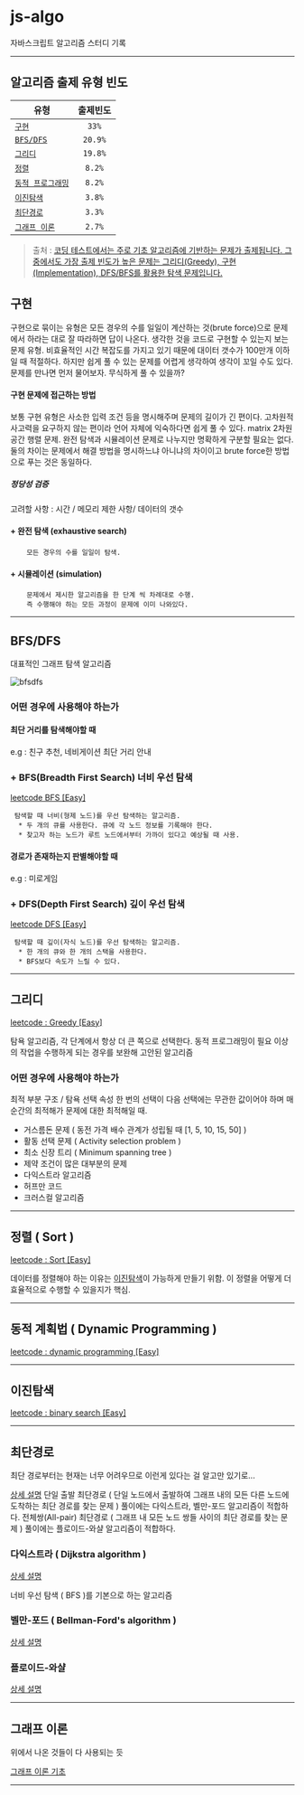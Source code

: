 # js-algo
자바스크립트 알고리즘 스터디 기록
___
## 알고리즘 출제 유형 빈도
| 유형 | 출제빈도 |
|---|:---:|
| [`구현`](#구현) | `33%` |
| [`BFS/DFS`](#bfsdfs) | `20.9%` |
| [`그리디`](#그리디) | `19.8%` |
| [`정렬`](#정렬--Sort-) | `8.2%` |
| [`동적 프로그래밍`](#동적-프로그래밍--dymanic-programming-) | `8.2%` |
| [`이진탐색`](#이진탐색) | `3.8%` |
| [`최단경로`](#최단경로) | `3.3%` |
| [`그래프 이론`](#그래프-이론) | `2.7%` |

> 출처 : [코딩 테스트에서는 주로 기초 알고리즘에 기반하는 문제가 출제됩니다.
그중에서도 가장 출제 빈도가 높은 문제는 그리디(Greedy), 구현(Implementation), DFS/BFS를 활용한 탐색 문제입니다.](https://realhanbit.co.kr/channel/category/category_view.html?cms_code=CMS7793635735)

## 구현
구현으로 묶이는 유형은 모든 경우의 수를 일일이 계산하는 것(brute force)으로 문제에서 하라는 대로 잘 따라하면 답이 나온다. 생각한 것을 코드로 구현할 수 있는지 보는 문제 유형.
 비효율적인 시간 복잡도를 가지고 있기 때문에 대이터 갯수가 100만개 이하일 때 적절하다. 하지만 쉽게 풀 수 있는 문제를 어렵게 생각하여 생각이 꼬일 수도 있다. 문제를 만나면 먼저 물어보자. 무식하게 풀 수 있을까?

#### 구현 문제에 접근하는 방법
보통 구현 유형은 사소한 입력 조건 등을 명시해주며 문제의 길이가 긴 편이다.
고차원적 사고력을 요구하지 않는 편이라 언어 자체에 익숙하다면 쉽게 풀 수 있다.
 matrix 2차원 공간 행렬 문제.
 완전 탐색과 시뮬레이션 문제로 나누지만 명확하게 구분할 필요는 없다.
둘의 차이는 문제에서 해결 방법을 명시하느냐 아니냐의 차이이고
brute force한 방법으로 푸는 것은 동일하다.

 ##### 정당성 검증 
고려할 사항 : 시간 / 메모리 제한 사항/ 데이터의 갯수

#### + 완전 탐색 (exhaustive search)
        모든 경우의 수를 일일이 탐색.
#### + 시뮬레이션 (simulation)
        문제에서 제시한 알고리즘을 한 단계 씩 차례대로 수행.   
        즉 수행해야 하는 모든 과정이 문제에 이미 나와있다.

---
## BFS/DFS
 대표적인 그래프 탐색 알고리즘   
 
 ![bfsdfs](https://res.cloudinary.com/practicaldev/image/fetch/s---f65OlYQ--/c_imagga_scale,f_auto,fl_progressive,h_420,q_auto,w_1000/https://dev-to-uploads.s3.amazonaws.com/i/e2ru41fjhqs4ombbcedf.png "bfs and dbf")
 
### 어떤 경우에 사용해야 하는가
#### 최단 거리를 탐색해야할 때
 e.g : 친구 추천, 네비게이션 최단 거리 안내
### + BFS(Breadth First Search) 너비 우선 탐색
[leetcode BFS \[Easy\]](https://leetcode.com/problemset/algorithms/?topicSlugs=breadth-first-search&difficulty=Easy)

     탐색할 때 너비(형제 노드)를 우선 탐색하는 알고리즘.
      * 두 개의 큐를 사용한다. 큐에 각 노드 정보를 기록해야 한다.
      * 찾고자 하는 노드가 루트 노드에서부터 가까이 있다고 예상될 때 사용.

#### 경로가 존재하는지 판별해야할 때
 e.g : 미로게임
### + DFS(Depth First Search) 깊이 우선 탐색
[leetcode DFS \[Easy\]](https://leetcode.com/problemset/algorithms/?difficulty=Easy&topicSlugs=depth-first-search)

     탐색할 때 깊이(자식 노드)를 우선 탐색하는 알고리즘.
      * 한 개의 큐와 한 개의 스택을 사용한다.
      * BFS보다 속도가 느릴 수 있다.
---
## 그리디
[leetcode : Greedy \[Easy\]](https://leetcode.com/problemset/algorithms/?difficulty=Easy&topicSlugs=greedy)

 탐욕 알고리즘, 각 단계에서 항상 더 큰 쪽으로 선택한다.
 동적 프로그래밍이 필요 이상의 작업을 수행하게 되는 경우를 보완해 고안된 알고리즘

### 어떤 경우에 사용해야 하는가
 최적 부분 구조 / 탐욕 선택 속성
 한 번의 선택이 다음 선택에는 무관한 값이어야 하며 매 순간의 최적해가 문제에 대한 최적해일 때.
 
 * 거스름돈 문제 ( 동전 가격 배수 관계가 성립될 때 [1, 5, 10, 15, 50] )
 * 활동 선택 문제 ( Activity selection problem )
 * 최소 신장 트리 ( Minimum spanning tree ) 
 * 제약 조건이 많은 대부분의 문제
 * 다익스트라 알고리즘
 * 허프만 코드
 * 크러스컬 알고리즘
 
---
## 정렬 ( Sort )
[leetcode : Sort \[Easy\]](https://leetcode.com/problemset/algorithms/?difficulty=Easy&topicSlugs=sort)

데이터를 정렬해야 하는 이유는 [이진탐색](#이진탐색)이 가능하게 만들기 위함.
이 정렬을 어떻게 더 효율적으로 수행할 수 있을지가 핵심.



---
## 동적 계획법 ( Dynamic Programming )
[leetcode : dynamic programming \[Easy\]](https://leetcode.com/problemset/algorithms/?difficulty=Easy&topicSlugs=dynamic-programming)

---
## 이진탐색
[leetcode : binary search \[Easy\]](https://leetcode.com/problemset/algorithms/?difficulty=Easy&topicSlugs=binary-search)

---
## 최단경로
최단 경로부터는 현재는 너무 어려우므로 이런게 있다는 걸 알고만 있기로...   

[상세 설명](https://ratsgo.github.io/data%20structure&algorithm/2017/11/25/shortestpath/) 
 단일 출발 최단경로 ( 단일 노드에서 출발하여 그래프 내의 모든 다른 노드에 도착하는 최단 경로를 찾는 문제 ) 풀이에는 다익스트라, 벨만-포드 알고리즘이 적합하다.
 전체쌍(All-pair) 최단경로 ( 그래프 내 모든 노드 쌍들 사이의 최단 경로를 찾는 문제 ) 풀이에는 플로이드-와샬 알고리즘이 적합하다.

 ### 다익스트라 ( Dijkstra algorithm )
 [상세 설명](https://ratsgo.github.io/data%20structure&algorithm/2017/11/26/dijkstra/)   
 
 너비 우선 탐색 ( BFS )를 기본으로 하는 알고리즘
 
 ### 벨만-포드 ( Bellman-Ford's algorithm )
 [상세 설명](https://ratsgo.github.io/data%20structure&algorithm/2017/11/27/bellmanford/)   
 
 
 ### 플로이드-와샬 
 [상세 설명](https://chanhuiseok.github.io/posts/algo-50/)   
 

---
## 그래프 이론
 위에서 나온 것들이 다 사용되는 듯   
 
 [그래프 이론 기초](http://www.kwangsiklee.com/2017/11/%EA%B7%B8%EB%9E%98%ED%94%84-%EC%9D%B4%EB%A1%A0-%EA%B8%B0%EC%B4%88-%EC%A0%95%EB%A6%AC/)
 
---
